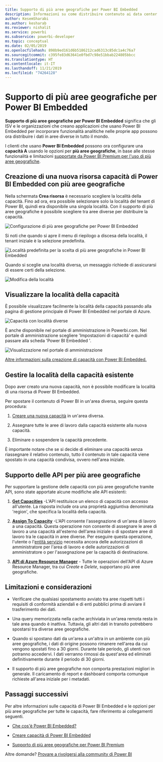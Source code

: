 ```yaml
---
title: Supporto di più aree geografiche per Power BI Embedded
description: Informazioni su come distribuire contenuto ai data center in aree diverse dall'area iniziale di Power BI Embedded.
author: KesemSharabi
ms.author: kesharab
ms.reviewer: nishalit
ms.service: powerbi
ms.subservice: powerbi-developer
ms.topic: conceptual
ms.date: 02/05/2019
ms.openlocfilehash: 898b9ed161d6b5186212cad6313c85dc1a4c76a7
ms.sourcegitcommit: c395fe83d63641e0fbd7c98e51bbab224805bbcc
ms.translationtype: HT
ms.contentlocale: it-IT
ms.lasthandoff: 11/21/2019
ms.locfileid: "74264128"
---
```

# <a name="multi-geo-support-for-power-bi-embedded"></a>Supporto di più aree geografiche per Power BI Embedded

**Supporto di più aree geografiche per Power BI Embedded** significa che gli ISV e le organizzazioni che creano applicazioni che usano Power BI Embedded per incorporare funzionalità analitiche nelle proprie app possono ora distribuire i dati in aree diverse in tutto il mondo.

I clienti che usano **Power BI Embedded** possono ora configurare una **capacità A** usando le opzioni per **più aree geografiche**, in base alle stesse funzionalità e limitazioni [supportate da Power BI Premium per l'uso di più aree geografiche](../service-admin-premium-Multi-Geo.md).

## <a name="creating-new-power-bi-embedded-capacity-resource-with-multi-geo"></a>Creazione di una nuova risorsa capacità di Power BI Embedded con più aree geografiche

Nella schermata **Crea risorsa** è necessario scegliere la località della capacità. Fino ad ora, era possibile selezionare solo la località del tenant di Power BI, quindi era disponibile una singola località. Con il supporto di più aree geografiche è possibile scegliere tra aree diverse per distribuire la capacità.

![Configurazione di più aree geografiche per Power BI Embedded](media/embedded-multi-geo/pbie-multi-geo-setup.png)

Si noti che quando si apre il menu di riepilogo a discesa della località, il tenant iniziale è la selezione predefinita.
  
![Località predefinita per la scelta di più aree geografiche in Power BI Embedded](media/embedded-multi-geo/pbie-multi-geo-default-location.png)

Quando si sceglie una località diversa, un messaggio richiede di assicurarsi di essere certi della selezione.

![Modifica della località](media/embedded-multi-geo/pbie-multi-geo-location-change.png)

## <a name="view-capacity-location"></a>Visualizzare la località della capacità

È possibile visualizzare facilmente la località della capacità passando alla pagina di gestione principale di Power BI Embedded nel portale di Azure.

![Capacità con località diverse](media/embedded-multi-geo/pbie-multi-geo-location-different.png)

È anche disponibile nel portale di amministrazione in Powerbi.com. Nel portale di amministrazione scegliere 'Impostazioni di capacità' e quindi passare alla scheda 'Power BI Embedded '.

![Visualizzazione nel portale di amministrazione](media/embedded-multi-geo/pbie-multi-geo-admin-portal.png)

[Altre informazioni sulla creazione di capacità con Power BI Embedded.](azure-pbie-create-capacity.md)

## <a name="manage-existing-capacities-location"></a>Gestire la località della capacità esistente

Dopo aver creato una nuova capacità, non è possibile modificare la località di una risorsa di Power BI Embedded.

Per spostare il contenuto di Power BI in un'area diversa, seguire questa procedura:

1. [Creare una nuova capacità](azure-pbie-create-capacity.md) in un'area diversa.

2. Assegnare tutte le aree di lavoro dalla capacità esistente alla nuova capacità.

3. Eliminare o sospendere la capacità precedente.

È importante notare che se si decide di eliminare una capacità senza riassegnare il relativo contenuto, tutto il contenuto in tale capacità viene spostato in una capacità condivisa, ovvero nell'area iniziale.

## <a name="api-support-for-multi-geo"></a>Supporto delle API per più aree geografiche

Per supportare la gestione delle capacità con più aree geografiche tramite API, sono state apportate alcune modifiche alle API esistenti:

1. **[Get Capacities](https://docs.microsoft.com/rest/api/power-bi/capacities/getcapacities)** -L'API restituisce un elenco di capacità con accesso all'utente. La risposta include ora una proprietà aggiuntiva denominata 'region', che specifica la località della capacità.

2. **[Assign To Capacity](https://docs.microsoft.com/rest/api/power-bi/capacities)** -L'API consente l'assegnazione di un'area di lavoro a una capacità. Questa operazione non consente di assegnare le aree di lavoro a una capacità all'esterno dell'area iniziale o di spostare aree di lavoro tra le capacità in aree diverse. Per eseguire questa operazione, l'utente o l'[entità servizio](embed-service-principal.md) necessita ancora delle autorizzazioni di amministratore per l'area di lavoro e delle autorizzazioni di amministratore o per l'assegnazione per la capacità di destinazione.

3. **[API di Azure Resource Manager](https://docs.microsoft.com/rest/api/power-bi-embedded/capacities)** - Tutte le operazioni dell'API di Azure Resource Manager, tra cui *Create* e *Delete*, supportano più aree geografiche.

## <a name="limitations-and-considerations"></a>Limitazioni e considerazioni

* Verificare che qualsiasi spostamento avviato tra aree rispetti tutti i requisiti di conformità aziendali e di enti pubblici prima di avviare il trasferimento dei dati.

* Una query memorizzata nella cache archiviata in un'area remota resta in tale area quando è inattiva. Tuttavia, gli altri dati in transito potrebbero spostarsi tra diverse aree geografiche.

* Quando si spostano dati da un'area a un'altra in un ambiente con più aree geografiche, i dati di origine possono rimanere nell'area da cui vengono spostati fino a 30 giorni. Durante tale periodo, gli utenti non potranno accedervi. I dati verranno rimossi da quest'area ed eliminati definitivamente durante il periodo di 30 giorni.

* Il supporto di più aree geografiche non comporta prestazioni migliori in generale. Il caricamento di report e dashboard comporta comunque richieste all'area iniziale per i metadati.

## <a name="next-steps"></a>Passaggi successivi

Per altre informazioni sulle capacità di Power BI Embedded e le opzioni per più aree geografiche per tutte le capacità, fare riferimento ai collegamenti seguenti.

* [Che cos'è Power BI Embedded?](azure-pbie-what-is-power-bi-embedded.md)

* [Creare capacità di Power BI Embedded](azure-pbie-create-capacity.md)

* [Supporto di più aree geografiche per Power BI Premium](../service-admin-premium-multi-geo.md)

Altre domande? [Provare a rivolgersi alla community di Power BI](https://community.powerbi.com/)